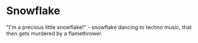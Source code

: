 Snowflake
=========

"I'm a precious little snowflake!"  - snowflake dancing to techno music, that then gets murdered by a flamethrower.
